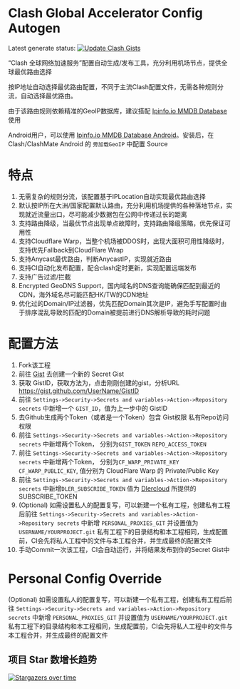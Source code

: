 # Clash Global Accelerator Config Autogen
Latest generate status: [![Update Clash Gists](https://github.com/JohnnySun/Clash_GlobalAccelerator_Autogen/actions/workflows/update_clash_gists.yml/badge.svg)](https://github.com/JohnnySun/Clash_GlobalAccelerator_Autogen/actions/workflows/update_clash_gists.yml)

“Clash 全球网络加速服务”配置自动生成/发布工具，充分利用机场节点，提供全球最优路由选择

按IP地址自动选择最优路由配置，不同于主流Clash配置文件，无需各种规则分流，自动选择最优路由。

由于该路由规则依赖精准的GeoIP数据库，建议搭配 [Ipinfo.io MMDB Database](https://github.com/JohnnySun/geoip) 使用

Android用户，可以使用 [Ipinfo.io MMDB Database Android](https://github.com/JohnnySun/ClashForAndroid-Geoip/releases)。安装后，在Clash/ClashMate Android 的 `旁加载GeoIP` 中配置 Source

# 特点
1. 无需复杂的规则分流，该配置基于IPLocation自动实现最优路由选择
2. 默认按IP所在大洲/国家配置默认路由，充分利用机场提供的各种落地节点，实现就近流量出口，尽可能减少数据包在公网中传递过长的距离
3. 支持路由降级，当最优节点出现单点故障时，支持路由降级策略，优先保证可用性
4. 支持Cloudflare Warp，当整个机场被DDOS时，出现大面积可用性降级时，支持优先Fallback到CloudFlare Wrap
5. 支持Anycast最优路由，判断AnycastIP，实现就近路由
6. 支持CI自动化发布配置，配合clash定时更新，实现配置远端发布
7. 支持广告过滤/拦截
8. Encrypted GeoDNS Support，国内域名的DNS查询能确保匹配到最近的CDN，海外域名尽可能匹配HK/TW的CDN地址
8. 优化过的Domain/IP过滤器，优先匹配Domain其次是IP，避免手写配置时由于排序混乱导致的匹配的Domain被提前进行DNS解析导致的耗时问题

# 配置方法
1. Fork该工程
2. 前往 [Gist](https://gist.github.com) 去创建一个新的 Secret Gist
3. 获取 GistID，获取方法为，点击刚刚创建的gist，分析URL https://gist.github.com/UserName/GistID
4. 前往 `Settings->Security->Secrets and variables->Action->Repository secrets` 中新增一个 `GIST_ID`，值为上一步中的 GistID
5. 去Github生成两个Token（或者是一个Token）包含 Gist权限 私有Repo访问权限
6. 前往 `Settings->Security->Secrets and variables->Action->Repository secrets` 中新增两个Token， 分别为`GIST_TOKEN` `REPO_ACCESS_TOKEN`
7. 前往 `Settings->Security->Secrets and variables->Action->Repository secrets` 中新增两个Token， 分别为`CF_WARP_PRIVATE_KEY` `CF_WARP_PUBLIC_KEY`, 值分别为 CloudFlare Warp 的 Private/Public Key
8. 前往 `Settings->Security->Secrets and variables->Action->Repository secrets` 中新增`DLER_SUBSCRIBE_TOKEN` 值为 [Dlercloud](https://dlercloud.com) 所提供的SUBSCRIBE_TOKEN
9. (Optional) 如需设置私人的配置复写，可以新建一个私有工程，创建私有工程后前往 `Settings->Security->Secrets and variables->Action->Repository secrets` 中新增 `PERSONAL_PROXIES_GIT` 并设置值为 `USERNAME/YOURPROJECT.git` 私有工程下的目录结构和本工程相同，生成配置前，CI会先将私人工程中的文件与本工程合并，并生成最终的配置文件
10. 手动Commit一次该工程，CI会自动运行，并将结果发布到你的Secret Gist中

# Personal Config Override
(Optional) 如需设置私人的配置复写，可以新建一个私有工程，创建私有工程后前往 `Settings->Security->Secrets and variables->Action->Repository secrets` 中新增 `PERSONAL_PROXIES_GIT` 并设置值为 `USERNAME/YOURPROJECT.git` 私有工程下的目录结构和本工程相同，生成配置前，CI会先将私人工程中的文件与本工程合并，并生成最终的配置文件

## 项目 Star 数增长趋势
[![Stargazers over time](https://starchart.cc/JohnnySun/Clash_GlobalAccelerator_Autogen.svg)](https://starchart.cc/JohnnySun/Clash_GlobalAccelerator_Autogen)

